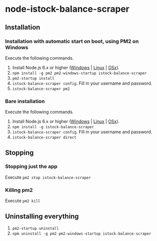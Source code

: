 # node-istock-balance-scraper
## Installation
### Installation with automatic start on boot, using PM2 on Windows
Execute the following commands.

1. Install Node.js 6.x or higher ([Windows](https://nodejs.org/en/download/current/) | [Linux](https://github.com/nodesource/distributions#debinstall) | [OSx](https://nodejs.org/en/download/current/)).
2. `npm install -g pm2 pm2-windows-startup istock-balance-scraper`
3. `pm2-startup install`
4. `istock-balance-scraper config`. Fill in your username and password.
5. `istock-balance-scraper pm2`

### Bare installation
Execute the following commands.

1. Install Node.js 6.x or higher ([Windows](https://nodejs.org/en/download/current/) | [Linux](https://github.com/nodesource/distributions#debinstall) | [OSx](https://nodejs.org/en/download/current/)).
2. `npm install -g istock-balance-scraper`
3. `istock-balance-scraper config`. Fill in your username and password.
4. `istock-balance-scraper direct`

## Stopping
### Stopping just the app
Execute `pm2 stop istock-balance-scraper`

### Killing pm2
Execute `pm2 kill`

## Uninstalling everything
1. `pm2-startup uninstall`
2. `npm uninstall -g pm2 pm2-windows-startup istock-balance-scraper`
